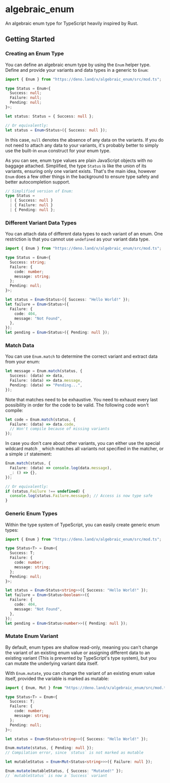 # algebraic_enum

An algebraic enum type for TypeScript heavily inspired by Rust.

## Getting Started

### Creating an Enum Type

You can define an algebraic enum type by using the `Enum` helper type. Define
and provide your variants and data types in a generic to `Enum`:

```ts
import { Enum } from "https://deno.land/x/algebraic_enum/src/mod.ts";

type Status = Enum<{
  Success: null;
  Failure: null;
  Pending: null;
}>;

let status: Status = { Success: null };

// Or equivalently:
let status = Enum<Status>({ Success: null });
```

In this case, `null` denotes the absence of any data on the variants. If you do
not need to attach any data to your variants, it's probably better to simply use
the built-in `enum` construct for your enum type.

As you can see, enum type values are plain JavaScript objects with no baggage
attached. Simplified, the type `Status` is like the union of its variants,
ensuring only one variant exists. That's the main idea, however `Enum` does a
few other things in the background to ensure type safety and better
autocompletion support.

```ts
// Simplified version of Enum:
type Status =
  | { Success: null }
  | { Failure: null }
  | { Pending: null };
```

### Different Variant Data Types

You can attach data of different data types to each variant of an enum. One
restriction is that you cannot use `undefined` as your variant data type.

```ts
import { Enum } from "https://deno.land/x/algebraic_enum/src/mod.ts";

type Status = Enum<{
  Success: string;
  Failure: {
    code: number;
    message: string;
  };
  Pending: null;
}>;

let status = Enum<Status>({ Success: "Hello World!" });
let failure = Enum<Status>({
  Failure: {
    code: 404,
    message: "Not Found",
  },
});
let pending = Enum<Status>({ Pending: null });
```

### Match Data

You can use `Enum.match` to determine the correct variant and extract data from
your enum:

```ts
let message = Enum.match(status, {
  Success: (data) => data,
  Failure: (data) => data.message,
  Pending: (data) => "Pending...",
});
```

Note that matches need to be exhaustive. You need to exhaust every last
possibility in order for the code to be valid. The following code won't compile:

```ts
let code = Enum.match(status, {
  Failure: (data) => data.code,
  // Won't compile because of missing variants
});
```

In case you don't care about other variants, you can either use the special
wildcard match `_` which matches all variants not specified in the matcher, or a
simple `if` statement:

```ts
Enum.match(status, {
  Failure: (data) => console.log(data.message),
  _: () => {},
});

// Or equivalently:
if (status.Failure !== undefined) {
  console.log(status.Failure.message); // Access is now type safe
}
```

### Generic Enum Types

Within the type system of TypeScript, you can easily create generic enum types:

```ts
import { Enum } from "https://deno.land/x/algebraic_enum/src/mod.ts";

type Status<T> = Enum<{
  Success: T;
  Failure: {
    code: number;
    message: string;
  };
  Pending: null;
}>;

let status = Enum<Status<string>>({ Success: "Hello World!" });
let failure = Enum<Status<boolean>>({
  Failure: {
    code: 404,
    message: "Not Found",
  },
});
let pending = Enum<Status<number>>({ Pending: null });
```

### Mutate Enum Variant

By default, enum types are shallow read-only, meaning you can't change the
variant of an existing enum value or assigning different data to an existing
variant (This is prevented by TypeScript's type system), but you can mutate the
underlying variant data itself.

With `Enum.mutate`, you can change the variant of an existing enum value itself,
provided the variable is marked as mutable:

```ts
import { Enum, Mut } from "https://deno.land/x/algebraic_enum/src/mod.ts";

type Status<T> = Enum<{
  Success: T;
  Failure: {
    code: number;
    message: string;
  };
  Pending: null;
}>;

let status = Enum<Status<string>>({ Success: "Hello World!" });

Enum.mutate(status, { Pending: null });
// Compilation error, since `status` is not marked as mutable

let mutableStatus = Enum<Mut<Status<string>>>({ Failure: null });

Enum.mutate(mutableStatus, { Success: "Mutated!" });
// `mutableStatus` is now a `Success` variant
```
